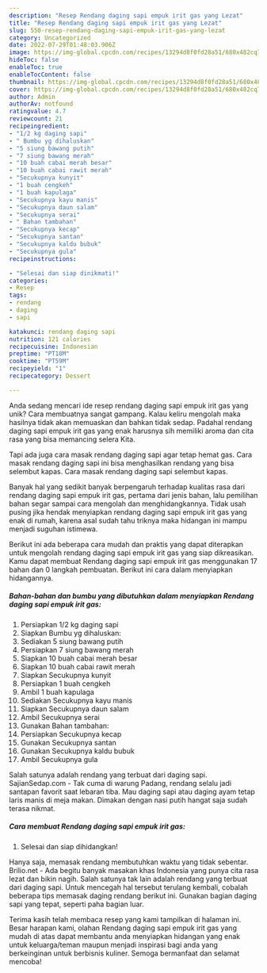 ```yaml
---
description: "Resep Rendang daging sapi empuk irit gas yang Lezat"
title: "Resep Rendang daging sapi empuk irit gas yang Lezat"
slug: 550-resep-rendang-daging-sapi-empuk-irit-gas-yang-lezat
category: Uncategorized
date: 2022-07-29T01:48:03.906Z
image: https://img-global.cpcdn.com/recipes/13294d8f0fd28a51/680x482cq70/rendang-daging-sapi-empuk-irit-gas-foto-resep-utama.jpg
hideToc: false
enableToc: true
enableTocContent: false
thumbnail: https://img-global.cpcdn.com/recipes/13294d8f0fd28a51/680x482cq70/rendang-daging-sapi-empuk-irit-gas-foto-resep-utama.jpg
cover: https://img-global.cpcdn.com/recipes/13294d8f0fd28a51/680x482cq70/rendang-daging-sapi-empuk-irit-gas-foto-resep-utama.jpg
author: Admin
authorAv: notfound
ratingvalue: 4.7
reviewcount: 21
recipeingredient:
- "1/2 kg daging sapi"
- " Bumbu yg dihaluskan"
- "5 siung bawang putih"
- "7 siung bawang merah"
- "10 buah cabai merah besar"
- "10 buah cabai rawit merah"
- "Secukupnya kunyit"
- "1 buah cengkeh"
- "1 buah kapulaga"
- "Secukupnya kayu manis"
- "Secukupnya daun salam"
- "Secukupnya serai"
- " Bahan tambahan"
- "Secukupnya kecap"
- "Secukupnya santan"
- "Secukupnya kaldu bubuk"
- "Secukupnya gula"
recipeinstructions:

- "Selesai dan siap dinikmati!"
categories:
- Resep
tags:
- rendang
- daging
- sapi

katakunci: rendang daging sapi 
nutrition: 121 calories
recipecuisine: Indonesian
preptime: "PT18M"
cooktime: "PT59M"
recipeyield: "1"
recipecategory: Dessert

---
```





Anda sedang mencari ide resep rendang daging sapi empuk irit gas yang unik? Cara membuatnya sangat gampang. Kalau keliru mengolah maka hasilnya tidak akan memuaskan dan bahkan tidak sedap. Padahal rendang daging sapi empuk irit gas yang enak harusnya sih memiliki aroma dan cita rasa yang bisa memancing selera Kita.





Tapi ada juga cara masak rendang daging sapi agar tetap hemat gas. Cara masak rendang daging sapi ini bisa menghasilkan rendang yang bisa selembut kapas. Cara masak rendang daging sapi selembut kapas.

Banyak hal yang sedikit banyak berpengaruh terhadap kualitas rasa dari rendang daging sapi empuk irit gas, pertama dari jenis bahan, lalu pemilihan bahan segar sampai cara mengolah dan menghidangkannya. Tidak usah pusing jika hendak menyiapkan rendang daging sapi empuk irit gas yang enak di rumah, karena asal sudah tahu triknya maka hidangan ini mampu menjadi suguhan istimewa.






Berikut ini ada beberapa cara mudah dan praktis yang dapat diterapkan untuk mengolah rendang daging sapi empuk irit gas yang siap dikreasikan. Kamu dapat membuat Rendang daging sapi empuk irit gas menggunakan 17 bahan dan 0 langkah pembuatan. Berikut ini cara dalam menyiapkan hidangannya.

<!--inarticleads1-->

##### Bahan-bahan dan bumbu yang dibutuhkan dalam menyiapkan Rendang daging sapi empuk irit gas:

1. Persiapkan 1/2 kg daging sapi
1. Siapkan  Bumbu yg dihaluskan:
1. Sediakan 5 siung bawang putih
1. Persiapkan 7 siung bawang merah
1. Siapkan 10 buah cabai merah besar
1. Siapkan 10 buah cabai rawit merah
1. Siapkan Secukupnya kunyit
1. Persiapkan 1 buah cengkeh
1. Ambil 1 buah kapulaga
1. Sediakan Secukupnya kayu manis
1. Siapkan Secukupnya daun salam
1. Ambil Secukupnya serai
1. Gunakan  Bahan tambahan:
1. Persiapkan Secukupnya kecap
1. Gunakan Secukupnya santan
1. Gunakan Secukupnya kaldu bubuk
1. Ambil Secukupnya gula


Salah satunya adalah rendang yang terbuat dari daging sapi. SajianSedap.com - Tak cuma di warung Padang, rendang selalu jadi santapan favorit saat lebaran tiba. Mau daging sapi atau daging ayam tetap laris manis di meja makan. Dimakan dengan nasi putih hangat saja sudah terasa nikmat. 

<!--inarticleads2-->

##### Cara membuat Rendang daging sapi empuk irit gas:


1. Selesai dan siap dihidangkan!

Hanya saja, memasak rendang membutuhkan waktu yang tidak sebentar. Brilio.net - Ada begitu banyak masakan khas Indonesia yang punya cita rasa lezat dan bikin nagih. Salah satunya tak lain adalah rendang yang terbuat dari daging sapi. Untuk mencegah hal tersebut terulang kembali, cobalah beberapa tips memasak daging rendang berikut ini. Gunakan bagian daging sapi yang tepat, seperti paha bagian luar. 

Terima kasih telah membaca resep yang kami tampilkan di halaman ini. Besar harapan kami, olahan Rendang daging sapi empuk irit gas yang mudah di atas dapat membantu anda menyiapkan hidangan yang enak untuk keluarga/teman maupun menjadi inspirasi bagi anda yang berkeinginan untuk berbisnis kuliner. Semoga bermanfaat dan selamat mencoba!

